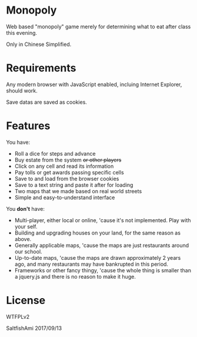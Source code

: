 # Monopoly

Web based "monopoly" game merely for determining what to eat after class this evening.

Only in Chinese Simplified.

# Requirements

Any modern browser with JavaScript enabled, incluing Internet Explorer, should work.

Save datas are saved as cookies.

# Features

You have:
* Roll a dice for steps and advance
* Buy estate from the system ~~or other players~~
* Click on any cell and read its information
* Pay tolls or get awards passing specific cells
* Save to and load from the browser cookies
* Save to a text string and paste it after for loading
* Two maps that we made based on real world streets
* Simple and easy-to-understand interface

You **don't** have:
* Multi-player, either local or online, 'cause it's not implemented. Play with your self.
* Building and upgrading houses on your land, for the same reason as above.
* Generally applicable maps, 'cause the maps are just restaurants around our school.
* Up-to-date maps, 'cause the maps are drawn approximately 2 years ago, and many restaurants may have bankrupted in this period.
* Frameworks or other fancy thingy, 'cause the whole thing is smaller than a jquery.js and there is no reason to make it huge.

# License

WTFPLv2

SaltfishAmi 2017/09/13
